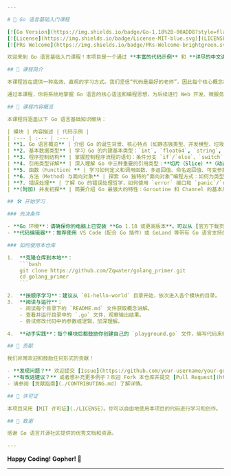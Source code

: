 ```yaml
---

# 🚀 Go 语言基础入门课程

[![Go Version](https://img.shields.io/badge/Go-1.18%2B-00ADD8?style=flat&logo=go)](https://golang.org/)
[![License](https://img.shields.io/badge/License-MIT-blue.svg)](LICENSE)
[![PRs Welcome](https://img.shields.io/badge/PRs-Welcome-brightgreen.svg)](CONTRIBUTING.md)

欢迎来到 Go 语言基础入门课程！本项目是一个通过 **丰富的代码示例** 和 **详尽的中文讲解** 相结合的方式来系统学习 Google Go 编程语言基础的教程仓库。无论你是编程新手，还是有其他语言经验的开发者，都能从这里扎实地迈出 Go 语言编程的第一步。

## 📖 课程简介

本课程旨在提供一种高效、直观的学习方式。我们坚信“代码是最好的老师”，因此每个核心概念都配有可运行的示例代码 (`*.go` 文件)。你可以直接阅读代码旁的注释，也可以查看对应的讲解文档，通过理论与实践相结合的方式，深刻理解 Go 语言的精髓。

通过本课程，你将系统地掌握 Go 语言的核心语法和编程思想，为后续进行 Web 开发、微服务、云计算、命令行工具等领域的开发打下坚实的基础。

## 🧭 课程内容概览

本课程将涵盖以下 Go 语言基础知识模块：

| 模块 | 内容描述 | 代码示例 |
| :--- | :--- | :--- |
| **1. Go 语言概览** | 介绍 Go 的诞生背景、核心特点（如静态强类型、并发模型、垃圾回收、编译速度快）以及开发环境搭建（安装、配置 `GOROOT`/`GOPATH`、Hello World）。 | [`01-hello-world`](./01-hello-world/) |
| **2. 基本数据类型** | 学习 Go 的内建基本类型：`int`, `float64`, `string`, `bool` 等，以及变量的声明与初始化（`var` vs `:=`）。 | [`02-basic-types`](./02-basic-types/) |
| **3. 程序控制结构** | 掌握控制程序流程的语句：条件分支 `if`/`else`、`switch`，循环 `for`（Go 只有一种循环语句），以及 `break`, `continue`, `goto` 的使用。 | [`03-control-flow`](./03-control-flow/) |
| **4. 引用类型详解** | 深入理解 Go 中三种重要的引用类型：**切片（Slice）**（动态数组）、**映射（Map）**（键值对集合）、**通道（Channel）**（goroutine 间通信）。 | [`04-reference-types`](./04-reference-types/) |
| **5. 函数（Function）** | 学习如何定义和调用函数、多返回值、命名返回值、可变参数函数、函数作为值和类型。 | [`05-functions`](./05-functions/) |
| **6. 方法（Method）与面向对象** | 探索 Go 独特的“面向对象”编程方式：如何为类型定义方法、值接收者 vs 指针接收者、以及如何通过组合（Embedding）实现类似继承的效果。 | [`06-methods-oop`](./06-methods-oop/) |
| **7. 错误处理** | 了解 Go 的错误处理哲学，如何使用 `error` 接口和 `panic`/`recover` 机制。 | [`07-error-handling`](./07-error-handling/) |
| **(附加) 并发初探** | 简要介绍 Go 最强大的特性：Goroutine 和 Channel 的基本用法，体验“用 Go 的方式”编写并发程序。 | [`08-concurrency`](./08-concurrency/) |

## 🛠️ 开始学习

### 先决条件

- **Go 环境**：请确保你的电脑上已安装 **Go 1.18 或更高版本**。可以从 [官方下载页面](https://golang.org/dl/) 获取。
- **代码编辑器**：推荐使用 VS Code（配合 Go 插件）或 GoLand 等带有 Go 语言支持的编辑器。

### 如何使用本仓库

1.  **克隆仓库到本地**：
    ```bash
    git clone https://github.com/Zqwater/golang_primer.git
    cd golang_primer
    ```

2.  **按顺序学习**：建议从 `01-hello-world` 目录开始，依次进入各个模块的目录。
3.  **阅读与运行**：
    - 阅读每个目录下的 `README.md` 文件获取概念讲解。
    - 查看并运行目录中的 `.go` 文件，观察输出结果。
    - 尝试修改代码中的参数或逻辑，加深理解。

4.  **动手实践**：每个模块后都鼓励你创建自己的 `playground.go` 文件，编写代码来练习刚学到的知识。

## 🤝 贡献

我们非常欢迎和鼓励任何形式的贡献！

- **发现问题？** 欢迎提交 [Issue](https://github.com/your-username/your-golang-basic-course/issues)。
- **有改进建议？** 或者想补充更多例子？欢迎 Fork 本仓库并提交 [Pull Request](https://github.com/your-username/your-golang-basic-course/pulls)。
- 请参阅 [贡献指南](./CONTRIBUTING.md) 了解详情。

## 📜 许可证

本项目采用 [MIT 许可证](./LICENSE)。你可以自由地使用本项目的代码进行学习和创作。

## 🙏 致谢

感谢 Go 语言开源社区提供的优秀文档和资源。

---
```


**Happy Coding! Gopher! 🦡**

---